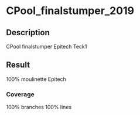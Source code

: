 # CPool_finalstumper_2019

## Description
CPool finalstumper Epitech Teck1

## Result
100% moulinette Epitech

### Coverage
100% branches
100% lines
